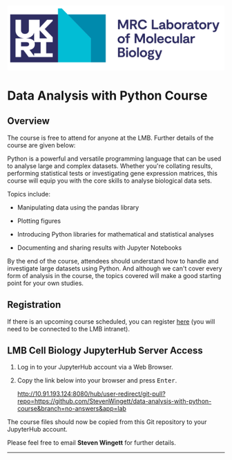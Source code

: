 <img src="https://github.com/StevenWingett/Bioinformatics_Computer_Cluster_Course/blob/main/assets/lmb_logo.png?raw=true">

# Data Analysis with Python Course

## Overview

The course is free to attend for anyone at the LMB.  Further details of the course are given below:

Python is a powerful and versatile programming language that can be used to analyse large and complex datasets.  Whether you're collating results, performing statistical tests or investigating gene expression matrices, this course will equip you with the core skills to analyse biological data sets.

Topics include:

* Manipulating data using the pandas library

* Plotting figures

* Introducing Python libraries for mathematical and statistical analyses

* Documenting and sharing results with Jupyter Notebooks

By the end of the course, attendees should understand how to handle and investigate large datasets using Python.  And although we can't cover every form of analysis in the course, the topics covered will make a good starting point for your own studies.

## Registration
If there is an upcoming course scheduled, you can register [here](http://sean-pc-7.lmb.internal/cb/next_course/Py_data) (you will need to be connected to the LMB intranet).

## LMB Cell Biology JupyterHub Server Access

1) Log in to your JupyterHub account via a Web Browser.
   
2) Copy the link below into your browser and press <kbd>Enter</kbd>.

    http://10.91.193.124:8080/hub/user-redirect/git-pull?repo=https://github.com/StevenWingett/data-analysis-with-python-course&branch=no-answers&app=lab

The course files should now be copied from this Git repository to your JupyterHub account.

Please feel free to email **Steven Wingett** for further details.

<hr>
